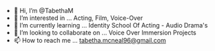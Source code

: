 - 👋 Hi, I’m @TabethaM
- 👀 I’m interested in ... Acting, Film, Voice-Over 
- 🌱 I’m currently learning ... Identity School Of Acting - Audio Drama's
- 💞️ I’m looking to collaborate on ... Voice Over Immersion Projects
- 📫 How to reach me ... tabetha.mcneal96@gmail.com

<!---
TabethaM/TabethaM is a ✨ special ✨ repository because its `README.md` (this file) appears on your GitHub profile.
You can click the Preview link to take a look at your changes.
--->
